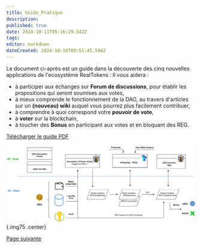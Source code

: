 ```yaml
---
title: Guide_Pratique
description: 
published: true
date: 2024-10-11T05:16:29.542Z
tags: 
editor: markdown
dateCreated: 2024-10-10T09:51:45.594Z
---
```


Le document ci-après est un guide dans la découverte des cinq nouvelles applications de l'ecosystème RealTokens :
Il vous aidera :

- à participer aux échanges sur **Forum de discussions**, pour établir les propositions qui seront soumises aux votes,
- à mieux comprende le fonctionnement de la DAO, au travers d'articles sur un **(nouveau) wiki** auquel vous pourrez plus facilement contribuer,
- à comprendre à quoi correspond votre **pouvoir de vote**,
- à **voter** sur la blockchain,
- à toucher des **Bonus** en participant aux votes et en bloquant des REG.

[Télécharger le guide PDF](/fr/fr/documents/tuto_gouvernance_dao_v2.pdf)

![dao_gov_en.svg](/imag-en/dao_gov_en.svg){.img75 .center}


[Page suivante](/fr/DAO/Perspectives)
